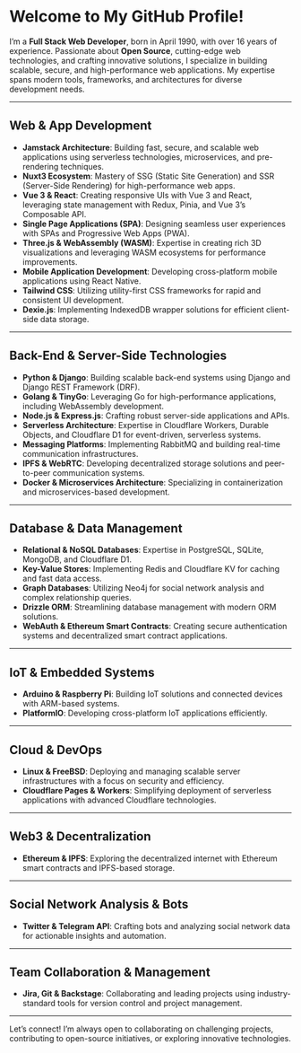 # Welcome to My GitHub Profile!

I’m a **Full Stack Web Developer**, born in April 1990, with over 16 years of experience. Passionate about **Open Source**, cutting-edge web technologies, and crafting innovative solutions, I specialize in building scalable, secure, and high-performance web applications. My expertise spans modern tools, frameworks, and architectures for diverse development needs.

---

## **Web & App Development**
- **Jamstack Architecture**: Building fast, secure, and scalable web applications using serverless technologies, microservices, and pre-rendering techniques.
- **Nuxt3 Ecosystem**: Mastery of SSG (Static Site Generation) and SSR (Server-Side Rendering) for high-performance web apps.
- **Vue 3 & React**: Creating responsive UIs with Vue 3 and React, leveraging state management with Redux, Pinia, and Vue 3’s Composable API.
- **Single Page Applications (SPA)**: Designing seamless user experiences with SPAs and Progressive Web Apps (PWA).
- **Three.js & WebAssembly (WASM)**: Expertise in creating rich 3D visualizations and leveraging WASM ecosystems for performance improvements.
- **Mobile Application Development**: Developing cross-platform mobile applications using React Native.
- **Tailwind CSS**: Utilizing utility-first CSS frameworks for rapid and consistent UI development.
- **Dexie.js**: Implementing IndexedDB wrapper solutions for efficient client-side data storage.

---

## **Back-End & Server-Side Technologies**
- **Python & Django**: Building scalable back-end systems using Django and Django REST Framework (DRF).
- **Golang & TinyGo**: Leveraging Go for high-performance applications, including WebAssembly development.
- **Node.js & Express.js**: Crafting robust server-side applications and APIs.
- **Serverless Architecture**: Expertise in Cloudflare Workers, Durable Objects, and Cloudflare D1 for event-driven, serverless systems.
- **Messaging Platforms**: Implementing RabbitMQ and building real-time communication infrastructures.
- **IPFS & WebRTC**: Developing decentralized storage solutions and peer-to-peer communication systems.
- **Docker & Microservices Architecture**: Specializing in containerization and microservices-based development.

---

## **Database & Data Management**
- **Relational & NoSQL Databases**: Expertise in PostgreSQL, SQLite, MongoDB, and Cloudflare D1.
- **Key-Value Stores**: Implementing Redis and Cloudflare KV for caching and fast data access.
- **Graph Databases**: Utilizing Neo4j for social network analysis and complex relationship queries.
- **Drizzle ORM**: Streamlining database management with modern ORM solutions.
- **WebAuth & Ethereum Smart Contracts**: Creating secure authentication systems and decentralized smart contract applications.

---

## **IoT & Embedded Systems**
- **Arduino & Raspberry Pi**: Building IoT solutions and connected devices with ARM-based systems.
- **PlatformIO**: Developing cross-platform IoT applications efficiently.

---

## **Cloud & DevOps**
- **Linux & FreeBSD**: Deploying and managing scalable server infrastructures with a focus on security and efficiency.
- **Cloudflare Pages & Workers**: Simplifying deployment of serverless applications with advanced Cloudflare technologies.

---

## **Web3 & Decentralization**
- **Ethereum & IPFS**: Exploring the decentralized internet with Ethereum smart contracts and IPFS-based storage.

---

## **Social Network Analysis & Bots**
- **Twitter & Telegram API**: Crafting bots and analyzing social network data for actionable insights and automation.

---

## **Team Collaboration & Management**
- **Jira, Git & Backstage**: Collaborating and leading projects using industry-standard tools for version control and project management.

---

Let’s connect! I’m always open to collaborating on challenging projects, contributing to open-source initiatives, or exploring innovative technologies.
